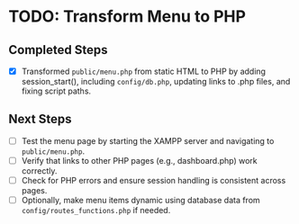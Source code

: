 # TODO: Transform Menu to PHP

## Completed Steps
- [x] Transformed `public/menu.php` from static HTML to PHP by adding session_start(), including `config/db.php`, updating links to .php files, and fixing script paths.

## Next Steps
- [ ] Test the menu page by starting the XAMPP server and navigating to `public/menu.php`.
- [ ] Verify that links to other PHP pages (e.g., dashboard.php) work correctly.
- [ ] Check for PHP errors and ensure session handling is consistent across pages.
- [ ] Optionally, make menu items dynamic using database data from `config/routes_functions.php` if needed.
